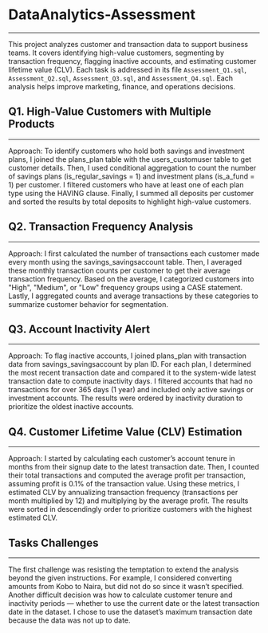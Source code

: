 # DataAnalytics-Assessment
---

This project analyzes customer and transaction data to support business teams. It covers identifying high-value customers, segmenting by transaction frequency, flagging inactive accounts, and estimating customer lifetime value (CLV). Each task is addressed in its file `Assessment_Q1.sql`, `Assessment_Q2.sql`, `Assessment_Q3.sql`, and `Assessment_Q4.sql`. Each analysis helps improve marketing, finance, and operations decisions. 

## Q1. High-Value Customers with Multiple Products
---

Approach:
To identify customers who hold both savings and investment plans, I joined the plans_plan table with the users_customuser table to get customer details. Then, I used conditional aggregation to count the number of savings plans (is_regular_savings = 1) and investment plans (is_a_fund = 1) per customer. I filtered customers who have at least one of each plan type using the HAVING clause. Finally, I summed all deposits per customer and sorted the results by total deposits to highlight high-value customers.

## Q2. Transaction Frequency Analysis
---

Approach:
I first calculated the number of transactions each customer made every month using the savings_savingsaccount table. Then, I averaged these monthly transaction counts per customer to get their average transaction frequency. Based on the average, I categorized customers into "High", "Medium", or "Low" frequency groups using a CASE statement. Lastly, I aggregated counts and average transactions by these categories to summarize customer behavior for segmentation.

## Q3. Account Inactivity Alert
---

Approach:
To flag inactive accounts, I joined plans_plan with transaction data from savings_savingsaccount by plan ID. For each plan, I determined the most recent transaction date and compared it to the system-wide latest transaction date to compute inactivity days. I filtered accounts that had no transactions for over 365 days (1 year) and included only active savings or investment accounts. The results were ordered by inactivity duration to prioritize the oldest inactive accounts.

## Q4. Customer Lifetime Value (CLV) Estimation
---

Approach:
I started by calculating each customer’s account tenure in months from their signup date to the latest transaction date. Then, I counted their total transactions and computed the average profit per transaction, assuming profit is 0.1% of the transaction value. Using these metrics, I estimated CLV by annualizing transaction frequency (transactions per month multiplied by 12) and multiplying by the average profit. The results were sorted in descendingly order to prioritize customers with the highest estimated CLV.

## Tasks Challenges
---

The first challenge was resisting the temptation to extend the analysis beyond the given instructions. For example, I considered converting amounts from Kobo to Naira, but did not do so since it wasn’t specified. Another difficult decision was how to calculate customer tenure and inactivity periods — whether to use the current date or the latest transaction date in the dataset. I chose to use the dataset’s maximum transaction date because the data was not up to date.
